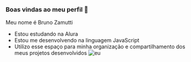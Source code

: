 ### Boas vindas ao meu perfil 💙
Meu nome é Bruno Zamutti
- Estou estudando na Alura
- Estou me desenvolvendo na linguagem JavaScript
- Utilizo esse espaço para minha organização e
compartilhamento dos meus projetos desenvolvidos
![eu](https://media.tenor.com/MnzvpULgpcIAAAAi/mario-super.gif)
